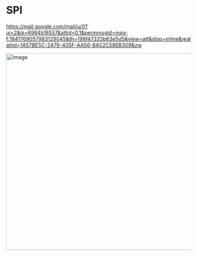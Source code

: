 # SPI

https://mail.google.com/mail/u/0?ui=2&ik=6984b16557&attid=0.1&permmsgid=msg-f:1841769057983129045&th=198f47333b63e5d5&view=att&disp=inline&realattid=1A57BE5C-2479-405F-AA56-8A52C58EB309&zw

<img width="721" height="537" alt="image" src="https://github.com/user-attachments/assets/e1902cc1-ca7c-4e74-8cc1-cbd8e7e7eae6" />



